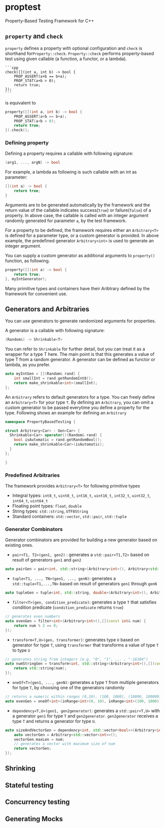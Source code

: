 # proptest
Property-Based Testing Framework for C++

## `property` and `check`

`property` defines a property with optional configuration and `check` is shorthand for`Property::check`.
`Property::check` performs property-based test using given callable (a function, a functor, or a lambda).


    ```cpp
    check([](int a, int b) -> bool {
        PROP_ASSERT(a+b == b+a);
        PROP_STAT(a+b > 0);
        return true;
    });
    ```

is equivalent to 

```cpp
property([](int a, int b) -> bool {
    PROP_ASSERT(a+b == b+a);
    PROP_STAT(a+b > 0);
    return true;
}).check();
```

### Defining property
Defining a property requires a callable with following signature:

```cpp
(arg1, ..., argN) -> bool
```

For example, a lambda as following is such callable with an int as parameter:

```cpp
[](int a) -> bool {
    return true;
}
```

Arguments are to be generated automatically by the framework and the return value of the callable indicates success(`true`) or failure(`false`) of a property.
In above case, the callable is called with an integer argument randomly generated for parameter `a`, by the test framework. 

For a property to be defined, the framework requires either an `Arbitrary<T>` is defined for a parameter type, or a custom generator is provided. In above example, the predefined generator `Arbitrary<int>` is used to generate an integer argument.

You can supply a custom generator as additional arguments to `property()` function, as following.

```cpp
property([](int a) -> bool {
    return true;
}, myIntGenerator);
```

Many primitive types and containers have their Aribtrary<T> defined by the framework for convenient use.

## Generators and Arbitraries

You can use generators to generate randomized arguments for properties.

A generator is a callable with following signature:

```cpp
(Random&) -> Shrinkable<T>
```

You can refer to `Shrinkable` for further detail, but you can treat it as a wrapper for a type T here. The main point is that this generates a value of type T from a random generator. A generator can be defined as functor or lambda, as you prefer.  

```cpp
auto myIntGen = [](Random& rand) {
    int smallInt = rand.getRandomInt8();
    return make_shrinkable<int>(smallInt);
};
```

An `Arbitrary` refers to default generators for a type. You can freely define an `Arbitrary<T>` for your type `T`. By defining an `Arbitrary`, you can omit a custom generator to be passed everytime you define a property for the type. Following shows an example for defining an `Arbitrary`

```cpp
namespace PropertyBasedTesting {

struct Arbitrary<Car> : Gen<Car> {
  Shrinkable<Car> operator()(Random& rand) {
    bool isAutomatic = rand.getRandomBool();
    return make_shrinkable<Car>(isAutomatic);
  }
};

}
```

### Predefined Arbitraries

The framework provides `Arbitrary<T>` for following primitive types 
* Integral types: `int8_t`, `uint8_t`, `int16_t`, `uint16_t`, `int32_t`, `uint32_t`, `int64_t`, `uint64_t`
* Floating point types: `float`, `double`
* String types: `std::string`, `UTF8String`
* Standard containers: `std::vector`, `std::pair`, `std::tuple`

### Generator Combinators

Generator combinators are provided for building a new generator based on existing ones.
* `pair<T1, T2>(gen1, gen2)` : generates a `std::pair<T1,T2>` based on result of generators `gen1` and `gen2`
```cpp
auto pairGen = pair<int, std::string>(Arbitrary<int>(), Arbitrary<std::string>());
```

* `tuple<T1, ..., TN>(gen1, ..., genN)`: generates a `std::tuple<T1,...,TN>` based on result of generators `gen1` through `genN`
```cpp
auto tupleGen = tuple<int, std::string, double>(Arbitrary<int>(), Arbitrary<std::string>(), Arbitrary<double>());
```

* `filter<T>(gen, condition_predicate)`:  generates a type `T` that satisfies condition predicate (`condition_predicate` returns `true`) 
```cpp
// generates even numbers
auto evenGen = filter<int>(Arbitrary<int>(),[](const int& num) {
    return num % 2 == 0;
});
```

* `transform<T,U>(gen, transformer)`: generates type `U` based on generator for type `T`, using `transformer` that transforms a value of type `T` to type `U`
```cpp
// generates string from integers (e.g. "0", "1", ... , "-16384")
auto numStringGen = transform<int, std::string>(Arbitrary<int>(),[](const int& num) {
    return std::string(num);
});
```

* `oneOf<T>(gen1, ..., genN)`: generates a type `T` from multiple generators for type `T`, by choosing one of the generators randomly
```cpp
// returns a numeric within ranges (0,10), (100, 1000), (10000, 100000)
auto evenGen = oneOf<int>(inRange<int>(0, 10), inRange<int>(100, 1000), inRange<int>(10000, 100000));
```

* `dependency<T,U>(gen1, gen2generator)`: generates a `std::pair<T,U>` with a generator `gen1` for type `T` and `gen2generator`. `gen2generator` receives a type `T` and returns a generator for type `U`.
```cpp
auto sizeAndVectorGen = dependency<int, std::vector<bool>>(Arbitrary<int>(),[](const int& num) {
    auto vectorGen = Arbitrary<std::vector<int>>();
    vectorGen.maxLen = num;
    // generates a vector with maximum size of num
    return vectorGen;
});
```


## Shrinking

## Stateful testing

## Concurrency testing

## Generating Mocks
## 
